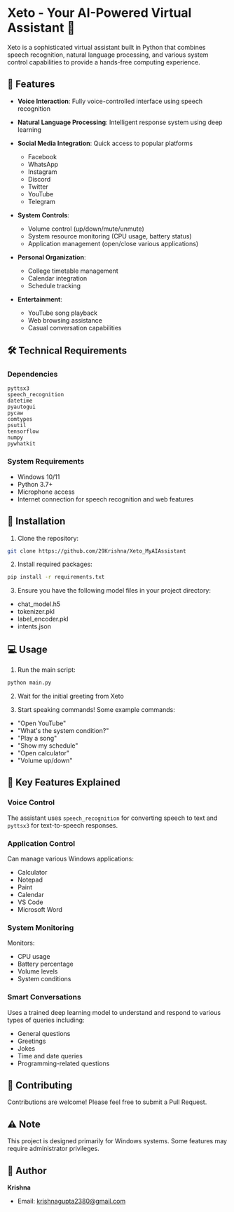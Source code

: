 # Xeto - Your AI-Powered Virtual Assistant 🤖

Xeto is a sophisticated virtual assistant built in Python that combines speech recognition, natural language processing, and various system control capabilities to provide a hands-free computing experience.

## 🌟 Features

- **Voice Interaction**: Fully voice-controlled interface using speech recognition
- **Natural Language Processing**: Intelligent response system using deep learning
- **Social Media Integration**: Quick access to popular platforms
  - Facebook
  - WhatsApp
  - Instagram
  - Discord
  - Twitter
  - YouTube
  - Telegram

- **System Controls**:
  - Volume control (up/down/mute/unmute)
  - System resource monitoring (CPU usage, battery status)
  - Application management (open/close various applications)

- **Personal Organization**:
  - College timetable management
  - Calendar integration
  - Schedule tracking

- **Entertainment**:
  - YouTube song playback
  - Web browsing assistance
  - Casual conversation capabilities

## 🛠️ Technical Requirements

### Dependencies
```
pyttsx3
speech_recognition
datetime
pyautogui
pycaw
comtypes
psutil
tensorflow
numpy
pywhatkit
```

### System Requirements
- Windows 10/11
- Python 3.7+
- Microphone access
- Internet connection for speech recognition and web features

## 🚀 Installation

1. Clone the repository:
```bash
git clone https://github.com/29Krishna/Xeto_MyAIAssistant
```

2. Install required packages:
```bash
pip install -r requirements.txt
```

3. Ensure you have the following model files in your project directory:
- chat_model.h5
- tokenizer.pkl
- label_encoder.pkl
- intents.json

## 💻 Usage

1. Run the main script:
```bash
python main.py
```

2. Wait for the initial greeting from Xeto

3. Start speaking commands! Some example commands:
- "Open YouTube"
- "What's the system condition?"
- "Play a song"
- "Show my schedule"
- "Open calculator"
- "Volume up/down"

## 🎯 Key Features Explained

### Voice Control
The assistant uses `speech_recognition` for converting speech to text and `pyttsx3` for text-to-speech responses.

### Application Control
Can manage various Windows applications:
- Calculator
- Notepad
- Paint
- Calendar
- VS Code
- Microsoft Word

### System Monitoring
Monitors:
- CPU usage
- Battery percentage
- Volume levels
- System conditions

### Smart Conversations
Uses a trained deep learning model to understand and respond to various types of queries including:
- General questions
- Greetings
- Jokes
- Time and date queries
- Programming-related questions

## 🤝 Contributing

Contributions are welcome! Please feel free to submit a Pull Request.

## ⚠️ Note

This project is designed primarily for Windows systems. Some features may require administrator privileges.

## 👥 Author

**Krishna**
- Email: krishnagupta2380@gmail.com 